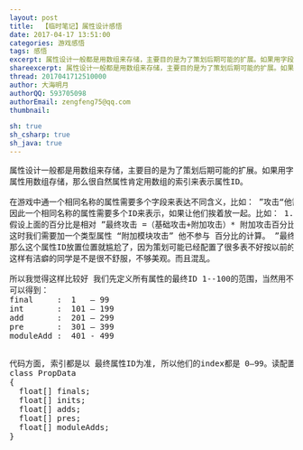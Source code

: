 ```yaml
---
layout: post
title:  【临时笔记】属性设计感悟
date: 2017-04-17 13:51:00
categories: 游戏感悟
tags: 感悟
excerpt: 属性设计一般都是用数组来存储，主要目的是为了策划后期可能的扩展。如果用字段来表示，万一要加一个属性就坑了，很多地方都得改。
shareexcerpt: 属性设计一般都是用数组来存储，主要目的是为了策划后期可能的扩展。如果用字段来表示，万一要加一个属性就坑了，很多地方都得改。
thread: 2017041712510000
author: 大海明月
authorQQ: 593705098
authorEmail: zengfeng75@qq.com
thumbnail:

sh: true
sh_csharp: true
sh_java: true
---
```


<pre>
属性设计一般都是用数组来存储，主要目的是为了策划后期可能的扩展。如果用字段来表示，万一要加一个属性就坑了，很多地方都得改。
属性用数组存储，那么很自然属性肯定用数组的索引来表示属性ID。

在游戏中通一个相同名称的属性需要多个字段来表达不同含义，比如： ”攻击“他需要包含单位“基础攻击", 穿装备或技能附加的"+攻击"、”+攻击百分比“，最后得计算”最终攻击“。
因此一个相同名称的属性需要多个ID来表示，如果让他们挨着放一起。比如： 1.基础攻击、2.附加攻击、3.附加攻击百分比，4.最终攻击。5.基础移动速度、6.附加速度、7.附加移动速度百分比、8.最终移动速度。
假设上面的百分比是相对 ”最终攻击 =（基础攻击+附加攻击）* 附加攻击百分比“
这时我们需要加一个类型属性 “附加模块攻击” 他不参与 百分比的计算。 ”最终攻击 =（基础攻击+附加攻击）* 附加攻击百分比 + 附加模块攻击“。
那么这个属性ID放置位置就尴尬了，因为策划可能已经配置了很多表不好按以前的方式挨着去设置属性ID，不然策划表得都修改，所以只能把属性ID往后面放。
这样有洁癖的同学是不是很不舒服，不够美观。而且混乱。

所以我觉得这样比较好 我们先定义所有属性的最终ID 1--100的范围，当然用不了这么多。所有其他类型的ID参照 "最终属性ID + 100 * N"
可以得到：
final     :  1   — 99
int       :  101 — 199
add       :  201 — 299
pre       :  301 — 399
moduleAdd :  401 - 499
</pre>

<pre>

代码方面, 索引都是以 最终属性ID为准, 所以他们的index都是 0—99。读配置的时候根据百位来决定属性防哪个float[]。这样属性表里只要配置最终属性的描述就可以。属性计算方面和一个float[] 差不多。哪整个PropData计算就行
class PropData
{
  float[] finals;
  float[] inits;
  float[] adds;
  float[] pres;
  float[] moduleAdds;
}
</pre>

